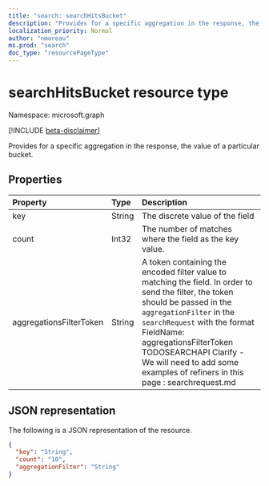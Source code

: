 ```yaml
---
title: "search: searchHitsBucket"
description: "Provides for a specific aggregation in the response, the value of a particular bucket."
localization_priority: Normal
author: "nmoreau"
ms.prod: "search"
doc_type: "resourcePageType"
---
```


# searchHitsBucket resource type

Namespace: microsoft.graph

[!INCLUDE [beta-disclaimer](../../includes/beta-disclaimer.md)]

Provides for a specific aggregation in the response, the value of a particular bucket.

## Properties

| Property     | Type        | Description |
|:-------------|:------------|:------------|
|key|String| The discrete value of the field|
|count|Int32| The number of matches where the field as the key value.
|aggregationsFilterToken|String| A token containing the encoded filter value to matching the field. In order to send the filter, the token should be passed in the `aggregationFilter` in the `searchRequest` with the format FieldName: aggregationsFilterToken TODOSEARCHAPI Clarify - We will need to add some examples of refiners in this page : searchrequest.md|

## JSON representation

The following is a JSON representation of the resource.

```json
{
  "key": "String",
  "count": "10",  
  "aggregationFilter": "String"
}
```
